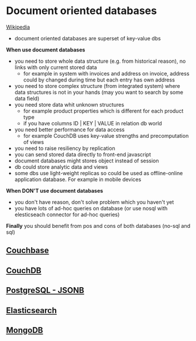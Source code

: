 # Document oriented databases

[Wikipedia](https://en.wikipedia.org/wiki/Document-oriented_database)

* document oriented databases are superset of key-value dbs

**When use document databases**

* you need to store whole data structure (e.g. from historical reason), no links with only current stored data
    * for example in system with invoices and address on invoice, address could by changed during time but each entry has own address
* you need to store complex structure (from integrated system) where data structures is not in your hands (may you want to search by some data field)
* you need store data whit unknown structures
    * for example product properties which is different for each product type
    * if you have columns ID | KEY | VALUE in relation db world
* you need better performance for data access
    * for example CouchDB uses key-value strengths and precomputation of views
* you need to raise resiliency by replication
* you can send stored data directly to front-end javascript
* document databases might stores object instead of session
* db could store analytic data and views
* some dbs use light-weight replicas so could be used as offline-online application database. For example in mobile devices

**When DON'T use document databases**

* you don't have reason, don't solve problem which you haven't yet
* you have lots of ad-hoc queries on database (or use nosql with elesticseach connector for ad-hoc queries)

**Finally** you should benefit from pos and cons of both databases (no-sql and sql)

## [**Couchbase**](https://github.com/yeSQL/NoSQL-for-Java-people/tree/master/document-oriented/couchbase)

## [**CouchDB**](https://github.com/yeSQL/NoSQL-for-Java-people/tree/master/document-oriented/couchdb)

## [**PostgreSQL - JSONB**](https://github.com/yeSQL/NoSQL-for-Java-people/tree/master/document-oriented/postgresql-jsonb)

## [**Elasticsearch**](https://github.com/yeSQL/NoSQL-for-Java-people/tree/master/document-oriented/elasticsearch)

## [**MongoDB**](https://github.com/yeSQL/NoSQL-for-Java-people/tree/master/document-oriented/mongodb)
